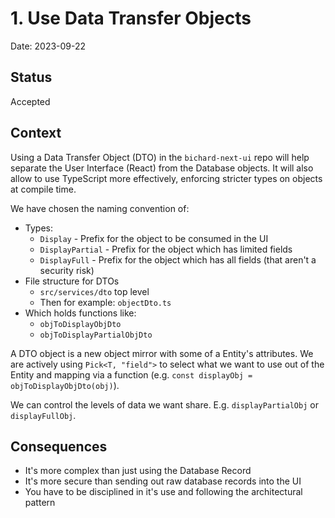 # 1. Use Data Transfer Objects

Date: 2023-09-22

## Status

Accepted

## Context

Using a Data Transfer Object (DTO) in the `bichard-next-ui` repo will help separate the User Interface (React) from
the Database objects. It will also allow to use TypeScript more effectively, enforcing stricter types on objects at
compile time.

We have chosen the naming convention of:

- Types:
  - `Display` - Prefix for the object to be consumed in the UI
  - `DisplayPartial` - Prefix for the object which has limited fields
  - `DisplayFull` - Prefix for the object which has all fields (that aren't a security risk)
- File structure for DTOs
  - `src/services/dto` top level
  - Then for example: `objectDto.ts`
- Which holds functions like:
  - `objToDisplayObjDto`
  - `objToDisplayPartialObjDto`

A DTO object is a new object mirror with some of a Entity's attributes. We are actively using `Pick<T, "field">` to
select what we want to use out of the Entity and mapping via a function (e.g.
`const displayObj = objToDisplayObjDto(obj)`).

We can control the levels of data we want share. E.g. `displayPartialObj` or `displayFullObj`.

## Consequences

- It's more complex than just using the Database Record
- It's more secure than sending out raw database records into the UI
- You have to be disciplined in it's use and following the architectural pattern

